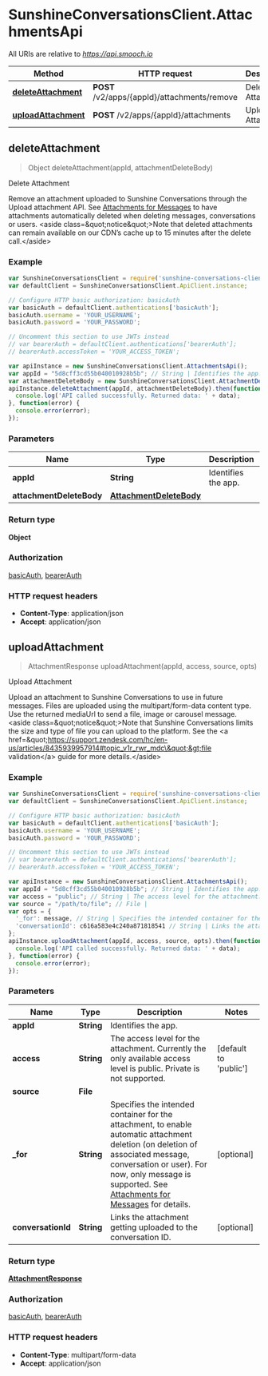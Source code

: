 # SunshineConversationsClient.AttachmentsApi

All URIs are relative to *https://api.smooch.io*

Method | HTTP request | Description
------------- | ------------- | -------------
[**deleteAttachment**](AttachmentsApi.md#deleteAttachment) | **POST** /v2/apps/{appId}/attachments/remove | Delete Attachment
[**uploadAttachment**](AttachmentsApi.md#uploadAttachment) | **POST** /v2/apps/{appId}/attachments | Upload Attachment



## deleteAttachment

> Object deleteAttachment(appId, attachmentDeleteBody)

Delete Attachment

Remove an attachment uploaded to Sunshine Conversations through the Upload attachment API. See [Attachments for Messages](#section/Attachments-for-Messages) to have attachments automatically deleted when deleting messages, conversations or users. &lt;aside class&#x3D;\&quot;notice\&quot;&gt;Note that deleted attachments can remain available on our CDN’s cache up to 15 minutes after the delete call.&lt;/aside&gt; 

### Example

```javascript
var SunshineConversationsClient = require('sunshine-conversations-client');
var defaultClient = SunshineConversationsClient.ApiClient.instance;

// Configure HTTP basic authorization: basicAuth
var basicAuth = defaultClient.authentications['basicAuth'];
basicAuth.username = 'YOUR_USERNAME';
basicAuth.password = 'YOUR_PASSWORD';

// Uncomment this section to use JWTs instead
// var bearerAuth = defaultClient.authentications['bearerAuth'];
// bearerAuth.accessToken = 'YOUR_ACCESS_TOKEN';

var apiInstance = new SunshineConversationsClient.AttachmentsApi();
var appId = "5d8cff3cd55b040010928b5b"; // String | Identifies the app.
var attachmentDeleteBody = new SunshineConversationsClient.AttachmentDeleteBody(); // AttachmentDeleteBody | 
apiInstance.deleteAttachment(appId, attachmentDeleteBody).then(function(data) {
  console.log('API called successfully. Returned data: ' + data);
}, function(error) {
  console.error(error);
});

```

### Parameters



Name | Type | Description  | Notes
------------- | ------------- | ------------- | -------------
 **appId** | **String**| Identifies the app. | 
 **attachmentDeleteBody** | [**AttachmentDeleteBody**](AttachmentDeleteBody.md)|  | 

### Return type

**Object**

### Authorization

[basicAuth](../README.md#basicAuth), [bearerAuth](../README.md#bearerAuth)

### HTTP request headers

- **Content-Type**: application/json
- **Accept**: application/json


## uploadAttachment

> AttachmentResponse uploadAttachment(appId, access, source, opts)

Upload Attachment

Upload an attachment to Sunshine Conversations to use in future messages. Files are uploaded using the multipart/form-data content type. Use the returned mediaUrl to send a file, image or carousel message. &lt;aside class&#x3D;\&quot;notice\&quot;&gt;Note that Sunshine Conversations limits the size and type of file you can upload to the platform. See the &lt;a href&#x3D;\&quot;https://support.zendesk.com/hc/en-us/articles/8435939957914#topic_v1r_rwr_mdc\&quot;&gt;file validation&lt;/a&gt; guide for more details.&lt;/aside&gt; 

### Example

```javascript
var SunshineConversationsClient = require('sunshine-conversations-client');
var defaultClient = SunshineConversationsClient.ApiClient.instance;

// Configure HTTP basic authorization: basicAuth
var basicAuth = defaultClient.authentications['basicAuth'];
basicAuth.username = 'YOUR_USERNAME';
basicAuth.password = 'YOUR_PASSWORD';

// Uncomment this section to use JWTs instead
// var bearerAuth = defaultClient.authentications['bearerAuth'];
// bearerAuth.accessToken = 'YOUR_ACCESS_TOKEN';

var apiInstance = new SunshineConversationsClient.AttachmentsApi();
var appId = "5d8cff3cd55b040010928b5b"; // String | Identifies the app.
var access = "public"; // String | The access level for the attachment. Currently the only available access level is public. Private is not supported.
var source = "/path/to/file"; // File | 
var opts = {
  '_for': message, // String | Specifies the intended container for the attachment, to enable automatic attachment deletion (on deletion of associated message, conversation or user). For now, only message is supported. See [Attachments for Messages](#section/Attachments-for-Messages) for details.
  'conversationId': c616a583e4c240a871818541 // String | Links the attachment getting uploaded to the conversation ID.
};
apiInstance.uploadAttachment(appId, access, source, opts).then(function(data) {
  console.log('API called successfully. Returned data: ' + data);
}, function(error) {
  console.error(error);
});

```

### Parameters



Name | Type | Description  | Notes
------------- | ------------- | ------------- | -------------
 **appId** | **String**| Identifies the app. | 
 **access** | **String**| The access level for the attachment. Currently the only available access level is public. Private is not supported. | [default to &#39;public&#39;]
 **source** | **File**|  | 
 **_for** | **String**| Specifies the intended container for the attachment, to enable automatic attachment deletion (on deletion of associated message, conversation or user). For now, only message is supported. See [Attachments for Messages](#section/Attachments-for-Messages) for details. | [optional] 
 **conversationId** | **String**| Links the attachment getting uploaded to the conversation ID. | [optional] 

### Return type

[**AttachmentResponse**](AttachmentResponse.md)

### Authorization

[basicAuth](../README.md#basicAuth), [bearerAuth](../README.md#bearerAuth)

### HTTP request headers

- **Content-Type**: multipart/form-data
- **Accept**: application/json

